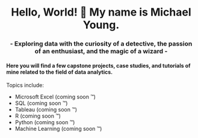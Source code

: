 <h1 align="center">Hello, World! 👋 My name is Michael Young.</h1>

<h3 align="center">- Exploring data with the curiosity of a detective, the passion of an enthusiast, and the magic of a wizard -</h3>

#### Here you will find a few capstone projects, case studies, and tutorials of mine related to the field of data analytics.

Topics include:

- Microsoft Excel (coming soon ™)
- SQL (coming soon ™)
- Tableau (coming soon ™)
- R (coming soon ™)
- Python (coming soon ™)
- Machine Learning (coming soon ™)

<!---
MichaelYoungDataAnalytics/MichaelYoungDataAnalytics is a ✨ special ✨ repository because its `README.md` (this file) appears on your GitHub profile.
You can click the Preview link to take a look at your changes.
--->
